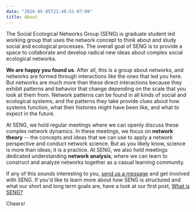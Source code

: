 ```yaml
---
date: "2016-05-05T21:48:51-07:00"
title: About
---
```


The Social Ecological Networks Group (SENG) is graduate student led working group that uses the network concept to think about and study social and ecological processes. The overall goal of SENG is to provide a space to collaborate and develop radical new ideas about complex social ecological networks. 

**We are happy you found us**. After all, this is a group about networks, and networks are formed through interactions like the ones that led you here. But networks are much more than these direct interactions because they exhibit patterns and behavior that change depending on the scale that you look at them from. Network patterns can be found in all kinds of social and ecological systems, and the patterns they take provide clues about how systems function, what their histories might have been like, and what to expect in the future. 

At SENG, we hold regular meetings where we can openly discuss these complex network dynamics. In these meetings, we focus on **network theory** -- the concepts and ideas that we can use to apply a network perspective and conduct network science. But as you likely know, science is more than ideas; it is a practice. At SENG, we also hold meetings dedicated understanding **network analysis**, where we can learn to construct and analyze networks together as a casual learning community. 

If any of this sounds interesting to you, [send us a message](https://seng.netlify.app/contact/) and get involved with SENG. If you'd like to learn more about how SENG is structured and what our short and long term goals are, have a look at our first post, [What is SENG?](https://seng.netlify.app/2021/01/11/what-is-seng/)

Cheers!

